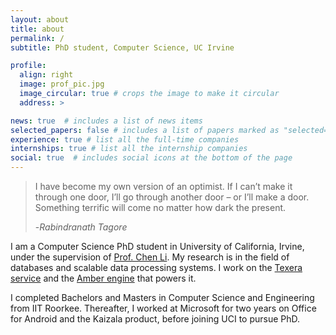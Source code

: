 ```yaml
---
layout: about
title: about
permalink: /
subtitle: PhD student, Computer Science, UC Irvine

profile:
  align: right
  image: prof_pic.jpg
  image_circular: true # crops the image to make it circular
  address: >

news: true  # includes a list of news items
selected_papers: false # includes a list of papers marked as "selected={true}"
experience: true # list all the full-time companies
internships: true # list all the internship companies
social: true  # includes social icons at the bottom of the page
---
```


> I have become my own version of an optimist. If I can’t make it through one door, I’ll go through another door – or I’ll make a door. Something terrific will come no matter how dark the present.
>
> -*Rabindranath Tagore*

I am a Computer Science PhD student in University of California, Irvine, under the supervision of [Prof. Chen Li](https://chenli.ics.uci.edu/). My research is in the field of databases and scalable data processing systems. I work on the [Texera service](https://github.com/Texera/texera) and the [Amber engine](http://www.vldb.org/pvldb/vol13/p740-kumar.pdf) that powers it.

I completed Bachelors and Masters in Computer Science and Engineering from IIT Roorkee. Thereafter, I worked at Microsoft for two years on Office for Android and the Kaizala product, before joining UCI to pursue PhD.